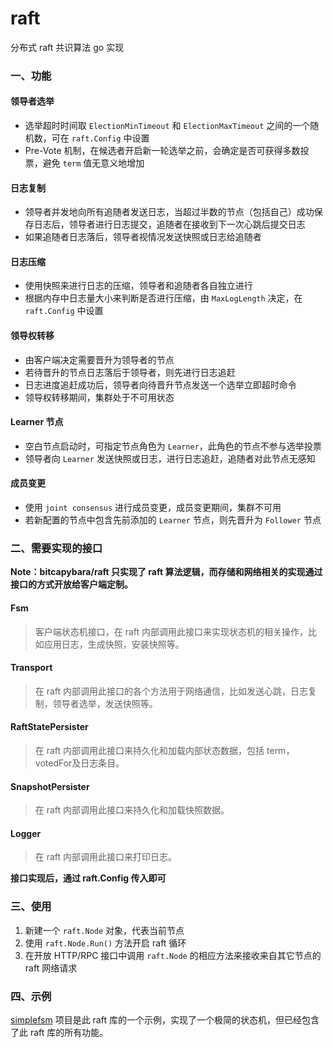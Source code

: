 # raft
分布式 raft 共识算法 go 实现

### 一、功能

#### 领导者选举
* 选举超时时间取 `ElectionMinTimeout` 和 `ElectionMaxTimeout` 之间的一个随机数，可在 `raft.Config` 中设置
* Pre-Vote 机制，在候选者开启新一轮选举之前，会确定是否可获得多数投票，避免 `term` 值无意义地增加

#### 日志复制
* 领导者并发地向所有追随者发送日志，当超过半数的节点（包括自己）成功保存日志后，领导者进行日志提交，追随者在接收到下一次心跳后提交日志
* 如果追随者日志落后，领导者视情况发送快照或日志给追随者

#### 日志压缩
* 使用快照来进行日志的压缩，领导者和追随者各自独立进行
* 根据内存中日志量大小来判断是否进行压缩，由 `MaxLogLength` 决定，在 `raft.Config` 中设置

#### 领导权转移
* 由客户端决定需要晋升为领导者的节点
* 若待晋升的节点日志落后于领导者，则先进行日志追赶
* 日志进度追赶成功后，领导者向待晋升节点发送一个选举立即超时命令
* 领导权转移期间，集群处于不可用状态

#### Learner 节点
* 空白节点启动时，可指定节点角色为 `Learner`，此角色的节点不参与选举投票
* 领导者向 `Learner` 发送快照或日志，进行日志追赶，追随者对此节点无感知

#### 成员变更
* 使用 `joint consensus` 进行成员变更，成员变更期间，集群不可用
* 若新配置的节点中包含先前添加的 `Learner` 节点，则先晋升为 `Follower` 节点

### 二、需要实现的接口

**Note：bitcapybara/raft 只实现了 raft 算法逻辑，而存储和网络相关的实现通过接口的方式开放给客户端定制。**

#### Fsm

> 客户端状态机接口，在 raft 内部调用此接口来实现状态机的相关操作，比如应用日志，生成快照，安装快照等。

#### Transport

> 在 raft 内部调用此接口的各个方法用于网络通信，比如发送心跳，日志复制，领导者选举，发送快照等。

#### RaftStatePersister

> 在 raft 内部调用此接口来持久化和加载内部状态数据，包括 term，votedFor及日志条目。

#### SnapshotPersister

> 在 raft 内部调用此接口来持久化和加载快照数据。

#### Logger

> 在 raft 内部调用此接口来打印日志。

**接口实现后，通过 raft.Config 传入即可**

### 三、使用

1. 新建一个 `raft.Node` 对象，代表当前节点
2. 使用 `raft.Node.Run()` 方法开启 raft 循环
3. 在开放 HTTP/RPC 接口中调用 `raft.Node` 的相应方法来接收来自其它节点的 raft 网络请求

### 四、示例

[simplefsm](https://github.com/bitcapybara/simplefsm) 项目是此 raft 库的一个示例，实现了一个极简的状态机，但已经包含了此 raft 库的所有功能。

